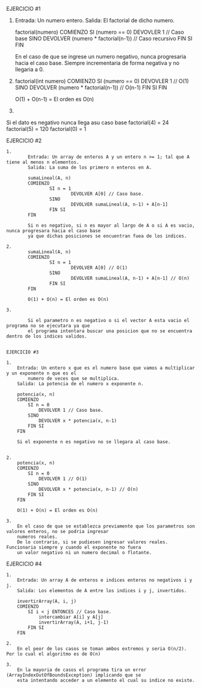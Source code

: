 EJERCICIO #1

1. 
	Entrada: Un numero entero.
	Salida: El factorial de dicho numero.

	factorial(numero)
	COMIENZO
		SI (numero == 0)
			DEVOVLER 1 // Caso base
		SINO
			DEVOLVER (numero * factorial(n-1)) // Caso recursivo
		FIN SI
	FIN

	En el caso de que se ingrese un numero negativo, nunca progresaria hacia el caso base.
	Siempre incrementaria de forma negativa y no llegaria a 0.

2.
	factorial(int numero)
	COMIENZO
		SI (numero == 0)
			DEVOVLER 1 // O(1)
		SINO
			DEVOLVER (numero * factorial(n-1)) // O(n-1)
		FIN SI
	FIN

	O(1) + O(n-1) = El orden es O(n)

3.
Si el dato es negativo nunca llega asu caso base
	factorial(4) = 24
	factorial(5) = 120
	factorial(0) = 1
    
    
    
EJERCICIO #2

    1. 
            Entrada: Un array de enteros A y un entero n >= 1; tal que A tiene al menos n elementos.
            Salida: La suma de los primero n enteros en A.

            sumaLineal(A, n)
            COMIENZO
                    SI n = 1
                            DEVOLVER A[0] // Caso base.
                    SINO
                            DEVOLVER sumaLineal(A, n-1) + A[n-1] 
                    FIN SI
            FIN

            Si n es negativo, si n es mayor al largo de A o si A es vacio, nunca progresara hacia el caso base
            ya que dichas posiciones se encuentran fuea de los indices.

    2. 
            sumaLineal(A, n)
            COMIENZO
                    SI n = 1
                            DEVOLVER A[0] // O(1)
                    SINO
                            DEVOLVER sumaLineal(A, n-1) + A[n-1] // O(n)
                    FIN SI
            FIN

            O(1) + O(n) = El orden es O(n)

    3.

            Si el parametro n es negativo o si el vector A esta vacio el programa no se ejecutara ya que
            el programa intentara buscar una posicion que no se encuentra dentro de los indices validos.


    EJERCICIO #3

	1.
		Entrada: Un entero x que es el numero base que vamos a multiplicar y un exponente n que es el 
			numero de veces que se multiplica.
		Salida: La potencia de el numero x exponente n.

		potencia(x, n)
		COMIENZO
			SI n = 0
				DEVOLVER 1 // Caso base.
			SINO 
				DEVOLVER x * potencia(x, n-1)
			FIN SI
		FIN

		Si el exponente n es negativo no se llegara al caso base.


	2.
		potencia(x, n)
		COMIENZO
			SI n = 0
				DEVOLVER 1 // O(1)
			SINO 
				DEVOLVER x * potencia(x, n-1) // O(n)
			FIN SI
		FIN

		O(1) + O(n) = El orden es O(n)

	3.
		En el caso de que se establezca previamente que los parametros son valores enteros, no se podria ingresar
		numeros reales.
		De lo contrario, si se pudiesen ingresar valores reales. Funcionaria siempre y cuando el exponente no fuera
		un valor negativo ni un numero decimal o flotante.

EJERCICIO #4

	1.
		Entrada: Un array A de enteros e indices enteros no negativos i y j.
		Salida: Los elementos de A entre los indices i y j, invertidos.

		invertirArray(A, i, j)
		COMIENZO
			SI i < j ENTONCES // Caso base.
				intercambiar A[i] y A[j]
				invertirArray(A, i+1, j-1)
			FIN SI
		FIN

	2.
		En el peor de los casos se toman ambos extremos y seria O(n/2). Por lo cual el algoritmo es de O(n)

	3.
		En la mayoria de casos el programa tira un error (ArrayIndexOutOfBoundsException) implicando que se
		esta intentando acceder a un elemento el cual su indice no existe.

